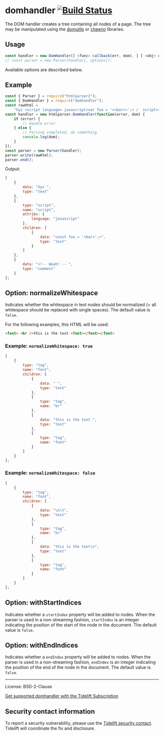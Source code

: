 # domhandler [![Build Status](https://travis-ci.org/fb55/domhandler.svg?branch=master)](https://travis-ci.org/fb55/domhandler)

The DOM handler creates a tree containing all nodes of a page.
The tree may be manipulated using the [domutils](https://github.com/fb55/domutils) or [cheerio](https://github.com/cheeriojs/cheerio) libraries.

## Usage

```javascript
const handler = new DomHandler([ <func> callback(err, dom), ] [ <obj> options ]);
// const parser = new Parser(handler[, options]);
```

Available options are described below.

## Example

```javascript
const { Parser } = require("htmlparser2");
const { DomHandler } = require("domhandler");
const rawHtml =
    "Xyz <script language= javascript>var foo = '<<bar>>';< /  script><!--<!-- Waah! -- -->";
const handler = new htmlparser.DomHandler(function(error, dom) {
    if (error) {
        // Handle error
    } else {
        // Parsing completed, do something
        console.log(dom);
    }
});
const parser = new Parser(handler);
parser.write(rawHtml);
parser.end();
```

Output:

```javascript
[
    {
        data: "Xyz ",
        type: "text"
    },
    {
        type: "script",
        name: "script",
        attribs: {
            language: "javascript"
        },
        children: [
            {
                data: "const foo = '<bar>';<",
                type: "text"
            }
        ]
    },
    {
        data: "<!-- Waah! -- ",
        type: "comment"
    }
];
```

## Option: normalizeWhitespace

Indicates whether the whitespace in text nodes should be normalized (= all whitespace should be replaced with single spaces).
The default value is `false`.

For the following examples, this HTML will be used:

```html
<font> <br />this is the text <font></font></font>
```

### Example: `normalizeWhitespace: true`

```javascript
[
    {
        type: "tag",
        name: "font",
        children: [
            {
                data: " ",
                type: "text"
            },
            {
                type: "tag",
                name: "br"
            },
            {
                data: "this is the text ",
                type: "text"
            },
            {
                type: "tag",
                name: "font"
            }
        ]
    }
];
```

### Example: `normalizeWhitespace: false`

```javascript
[
    {
        type: "tag",
        name: "font",
        children: [
            {
                data: "\n\t",
                type: "text"
            },
            {
                type: "tag",
                name: "br"
            },
            {
                data: "this is the text\n",
                type: "text"
            },
            {
                type: "tag",
                name: "font"
            }
        ]
    }
];
```

## Option: withStartIndices

Indicates whether a `startIndex` property will be added to nodes.
When the parser is used in a non-streaming fashion, `startIndex` is an integer indicating the position of the start of the node in the document.
The default value is `false`.

## Option: withEndIndices

Indicates whether a `endIndex` property will be added to nodes.
When the parser is used in a non-streaming fashion, `endIndex` is an integer indicating the position of the end of the node in the document.
The default value is `false`.

---

License: BSD-2-Clause

[Get supported domhandler with the Tidelift Subscription](https://tidelift.com/subscription/pkg/npm-domhandler?utm_source=npm-domhandler&utm_medium=referral&utm_campaign=readme)

## Security contact information

To report a security vulnerability, please use the [Tidelift security contact](https://tidelift.com/security).
Tidelift will coordinate the fix and disclosure.
